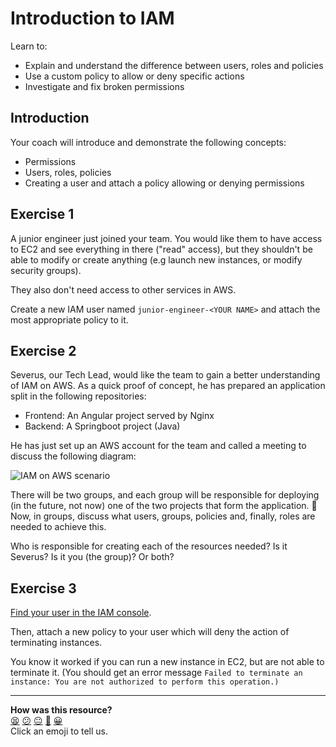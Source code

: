 # Introduction to IAM

Learn to:
  * Explain and understand the difference between users, roles and policies
  * Use a custom policy to allow or deny specific actions
  * Investigate and fix broken permissions 

## Introduction

<!-- OMITTED -->

Your coach will introduce and demonstrate the following concepts:
  * Permissions
  * Users, roles, policies
  * Creating a user and attach a policy allowing or denying permissions

## Exercise 1

A junior engineer just joined your team. You would like them to have access to EC2 and see everything in there ("read" access), but they shouldn't be able to modify or create anything (e.g launch new instances, or modify security groups).

They also don't need access to other services in AWS.

Create a new IAM user named `junior-engineer-<YOUR NAME>` and attach the most appropriate policy to it.

## Exercise 2

Severus, our Tech Lead, would like the team to gain a better understanding of IAM on AWS. As a quick proof of concept, he has prepared an application split in the following repositories:

- Frontend: An Angular project served by Nginx
- Backend: A Springboot project (Java)

He has just set up an AWS account for the team and called a meeting to discuss the following diagram:

![IAM on AWS scenario](../assets/iam-on-aws.jpg?raw=true "IAM on AWS scenario")

There will be two groups, and each group will be responsible for deploying (in the future, not now) one of the two projects that form the application.
📝 Now, in groups, discuss what users, groups, policies and, finally, roles are needed to achieve this.

Who is responsible for creating each of the resources needed?
Is it Severus? Is it you (the group)? Or both?

## Exercise 3

[Find your user in the IAM console](https://us-east-1.console.aws.amazon.com/iamv2/home#/users).

Then, attach a new policy to your user which will deny the action of terminating instances. 

You know it worked if you can run a new instance in EC2, but are not able to terminate it. (You should get an error message `Failed to terminate an instance: You are not authorized to perform this operation.)`

<!-- BEGIN GENERATED SECTION DO NOT EDIT -->

---

**How was this resource?**  
[😫](https://airtable.com/shrUJ3t7KLMqVRFKR?prefill_Repository=devops-course&prefill_File=acebook-on-aws/workshops/introduction_to_iam/README.md&prefill_Sentiment=😫) [😕](https://airtable.com/shrUJ3t7KLMqVRFKR?prefill_Repository=devops-course&prefill_File=acebook-on-aws/workshops/introduction_to_iam/README.md&prefill_Sentiment=😕) [😐](https://airtable.com/shrUJ3t7KLMqVRFKR?prefill_Repository=devops-course&prefill_File=acebook-on-aws/workshops/introduction_to_iam/README.md&prefill_Sentiment=😐) [🙂](https://airtable.com/shrUJ3t7KLMqVRFKR?prefill_Repository=devops-course&prefill_File=acebook-on-aws/workshops/introduction_to_iam/README.md&prefill_Sentiment=🙂) [😀](https://airtable.com/shrUJ3t7KLMqVRFKR?prefill_Repository=devops-course&prefill_File=acebook-on-aws/workshops/introduction_to_iam/README.md&prefill_Sentiment=😀)  
Click an emoji to tell us.

<!-- END GENERATED SECTION DO NOT EDIT -->
